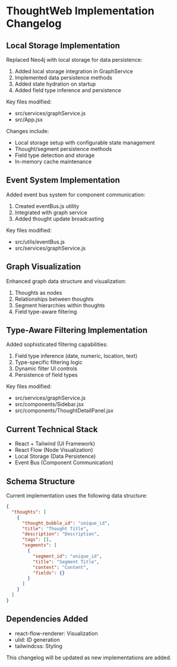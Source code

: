 
# ThoughtWeb Implementation Changelog

## Local Storage Implementation
Replaced Neo4j with local storage for data persistence:

1. Added local storage integration in GraphService
2. Implemented data persistence methods
3. Added state hydration on startup
4. Added field type inference and persistence

Key files modified:
- src/services/graphService.js
- src/App.jsx

Changes include:
- Local storage setup with configurable state management
- Thought/segment persistence methods
- Field type detection and storage
- In-memory cache maintenance

## Event System Implementation
Added event bus system for component communication:

1. Created eventBus.js utility
2. Integrated with graph service
3. Added thought update broadcasting

Key files modified:
- src/utils/eventBus.js
- src/services/graphService.js

## Graph Visualization
Enhanced graph data structure and visualization:

1. Thoughts as nodes
2. Relationships between thoughts
3. Segment hierarchies within thoughts
4. Field type-aware filtering

## Type-Aware Filtering Implementation
Added sophisticated filtering capabilities:

1. Field type inference (date, numeric, location, text)
2. Type-specific filtering logic
3. Dynamic filter UI controls
4. Persistence of field types

Key files modified:
- src/services/graphService.js
- src/components/Sidebar.jsx
- src/components/ThoughtDetailPanel.jsx

## Current Technical Stack
- React + Tailwind (UI Framework)
- React Flow (Node Visualization)
- Local Storage (Data Persistence)
- Event Bus (Component Communication)

## Schema Structure
Current implementation uses the following data structure:

```json
{
  "thoughts": [
    {
      "thought_bubble_id": "unique_id",
      "title": "Thought Title",
      "description": "Description",
      "tags": [],
      "segments": [
        {
          "segment_id": "unique_id",
          "title": "Segment Title",
          "content": "Content",
          "fields": {}
        }
      ]
    }
  ]
}
```

## Dependencies Added
- react-flow-renderer: Visualization
- ulid: ID generation
- tailwindcss: Styling

This changelog will be updated as new implementations are added.
